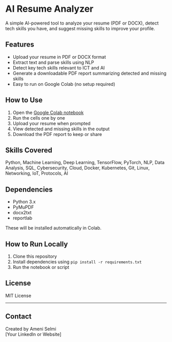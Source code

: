 # AI Resume Analyzer

A simple AI-powered tool to analyze your resume (PDF or DOCX), detect tech skills you have, and suggest missing skills to improve your profile.

## Features

- Upload your resume in PDF or DOCX format
- Extract text and parse skills using NLP
- Detect key tech skills relevant to ICT and AI
- Generate a downloadable PDF report summarizing detected and missing skills
- Easy to run on Google Colab (no setup required)

## How to Use

1. Open the [Google Colab notebook]([link-to-your-notebook](https://colab.research.google.com/notebooks/intro.ipynb))  
2. Run the cells one by one  
3. Upload your resume when prompted  
4. View detected and missing skills in the output  
5. Download the PDF report to keep or share

## Skills Covered

Python, Machine Learning, Deep Learning, TensorFlow, PyTorch, NLP, Data Analysis, SQL, Cybersecurity, Cloud, Docker, Kubernetes, Git, Linux, Networking, IoT, Protocols, AI

## Dependencies

- Python 3.x  
- PyMuPDF  
- docx2txt  
- reportlab  

These will be installed automatically in Colab.

## How to Run Locally

1. Clone this repository  
2. Install dependencies using `pip install -r requirements.txt`  
3. Run the notebook or script  

## License

MIT License

---

## Contact

Created by Ameni Selmi  
[Your LinkedIn or Website]

